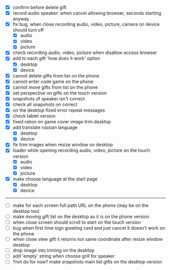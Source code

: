 * [x] confirm before delete gift
* [x] record audio speaker: when cancel allowing browser, seconds starting anyway
* [x] fix bug, when close recording audio, video, picture, camera on device should turn off
   * [x] audio
   * [x] video
   * [x] picture
* [x] check recording audio, video, picture when disallow access browser
* [x] add to each gift 'how does it work' option
   * [x] desktop
   * [x] device
* [x] cannot delete gifts from list on the phone
* [x] cannot enter code game on the phone
* [x] cannot move gifts from list on the phone
* [x] set perspective on gifts on the touch version
* [x] snapshots of speaker isn't correct
* [x] check all snapshots on correct
* [x] on the desktop fixed error repeat messages
* [x] check tablet version
* [x] fixed ration on game cover image trim desktop
* [x] add translate russian language
   * [x] desktop
   * [x] device
* [x] fix trim images when resize window on desktop
* [x] loader while opening recording audio, video, picture on the touch version
   * [x] audio
   * [x] video
   * [x] picture
* [x] make choose language at the start page
   * [x] desktop
   * [x] device

---

* [ ] make for each screen full path URL on the phone (may be on the desktop too)
* [ ] make moving gift list on the desktop as it is on the phone version
* [ ] when close screen should scroll to start on the touch version
* [ ] bug when first time sign greeting card and just cancel it doesn't work on the phone
* [ ] when close view gift it returns not same coordinate after resize window desktop
* [ ] drop image into triming on the desktop
* [ ] add 'empty' string when choose grill for speaker
* [ ] ?not do for now? make snapshots main list gifts on the desktop version
